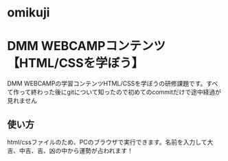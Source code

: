 # omikuji
# DMM WEBCAMPコンテンツ【HTML/CSSを学ぼう】
DMM WEBCAMPの学習コンテンツHTML/CSSを学ぼうの研修課題です。すべて作って終わった後にgitについて知ったので初めてのcommitだけで途中経過が見れません
## 使い方
html/cssファイルのため、PCのブラウザで実行できます。名前を入力して大吉、中吉、吉、凶の中から運勢が占われます！

